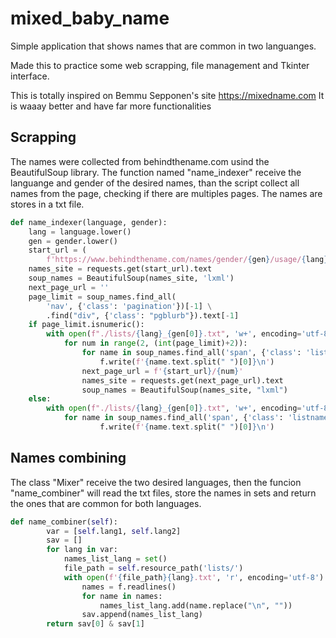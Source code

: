 # mixed_baby_name
Simple application that shows names that are common in two languanges.

Made this to practice some web scrapping, file management and Tkinter interface.

This is totally inspired on Bemmu Sepponen's site https://mixedname.com
It is waaay better and have far more functionalities

## Scrapping

The names were collected from behindthename.com usind the BeautifulSoup library. The function named "name_indexer" receive the languange and gender of the desired names, than the script collect all names from the page, checking if there are multiples pages. The names are stores in a txt file.

```python
def name_indexer(language, gender):
    lang = language.lower()
    gen = gender.lower()
    start_url = (
        f'https://www.behindthename.com/names/gender/{gen}/usage/{lang}')
    names_site = requests.get(start_url).text
    soup_names = BeautifulSoup(names_site, 'lxml')
    next_page_url = ''
    page_limit = soup_names.find_all(
        'nav', {'class': 'pagination'})[-1] \
        .find("div", {'class': "pgblurb"}).text[-1]
    if page_limit.isnumeric():
        with open(f"./lists/{lang}_{gen[0]}.txt", 'w+', encoding='utf-8') as f:
            for num in range(2, (int(page_limit)+2)):
                for name in soup_names.find_all('span', {'class': 'listname'}):
                    f.write(f'{name.text.split(" ")[0]}\n')
                next_page_url = f'{start_url}/{num}'
                names_site = requests.get(next_page_url).text
                soup_names = BeautifulSoup(names_site, "lxml")
    else:
        with open(f"./lists/{lang}_{gen[0]}.txt", 'w+', encoding='utf-8') as f:
            for name in soup_names.find_all('span', {'class': 'listname'}):
                    f.write(f'{name.text.split(" ")[0]}\n')
```

## Names combining

The class "Mixer" receive the two desired languages, then the funcion "name_combiner" will read the txt files, store the names in sets and return the ones that are common for both languages.

```python
def name_combiner(self):
        var = [self.lang1, self.lang2]
        sav = []
        for lang in var:
            names_list_lang = set()
            file_path = self.resource_path('lists/')
            with open(f'{file_path}{lang}.txt', 'r', encoding='utf-8') as f:
                names = f.readlines()
                for name in names:
                    names_list_lang.add(name.replace("\n", ""))
                sav.append(names_list_lang)
        return sav[0] & sav[1]
```




